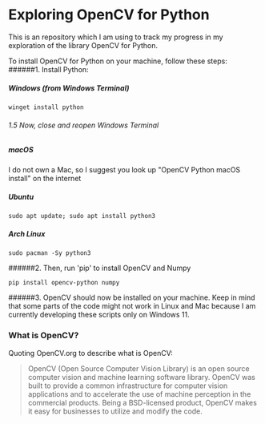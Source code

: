 # Exploring OpenCV for Python

This is an repository which I am using to track my progress in my exploration of the library OpenCV for Python.

To install OpenCV for Python on your machine, follow these steps:
######1. Install Python:
##### Windows (from Windows Terminal)
```
winget install python
```
###### 1.5 Now, close and reopen Windows Terminal

##### macOS
I do not own a Mac, so I suggest you look up "OpenCV Python macOS install" on the internet

##### Ubuntu
```
sudo apt update; sudo apt install python3
```

##### Arch Linux
```
sudo pacman -Sy python3
```


######2. Then, run 'pip' to install OpenCV and Numpy
```
pip install opencv-python numpy
```

######3. OpenCV should now be installed on your machine. Keep in mind that some parts of the code might not work in Linux and Mac because I am currently developing these scripts only on Windows 11.


### What is OpenCV?
Quoting OpenCV.org to describe what is OpenCV:
> OpenCV (Open Source Computer Vision Library) is an open source computer vision and machine learning software library. OpenCV was built to provide a common infrastructure for computer vision applications and to accelerate the use of machine perception in the commercial products. Being a BSD-licensed product, OpenCV makes it easy for businesses to utilize and modify the code.
